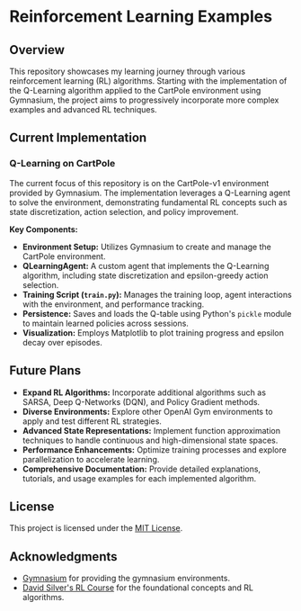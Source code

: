 # Reinforcement Learning Examples

## Overview

This repository showcases my learning journey through various reinforcement learning (RL) algorithms. Starting with the implementation of the Q-Learning algorithm applied to the CartPole environment using Gymnasium, the project aims to progressively incorporate more complex examples and advanced RL techniques.

## Current Implementation

### Q-Learning on CartPole

The current focus of this repository is on the CartPole-v1 environment provided by Gymnasium. The implementation leverages a Q-Learning agent to solve the environment, demonstrating fundamental RL concepts such as state discretization, action selection, and policy improvement.

**Key Components:**

- **Environment Setup:** Utilizes Gymnasium to create and manage the CartPole environment.
- **QLearningAgent:** A custom agent that implements the Q-Learning algorithm, including state discretization and epsilon-greedy action selection.
- **Training Script (`train.py`):** Manages the training loop, agent interactions with the environment, and performance tracking.
- **Persistence:** Saves and loads the Q-table using Python's `pickle` module to maintain learned policies across sessions.
- **Visualization:** Employs Matplotlib to plot training progress and epsilon decay over episodes.


## Future Plans

- **Expand RL Algorithms:** Incorporate additional algorithms such as SARSA, Deep Q-Networks (DQN), and Policy Gradient methods.
- **Diverse Environments:** Explore other OpenAI Gym environments to apply and test different RL strategies.
- **Advanced State Representations:** Implement function approximation techniques to handle continuous and high-dimensional state spaces.
- **Performance Enhancements:** Optimize training processes and explore parallelization to accelerate learning.
- **Comprehensive Documentation:** Provide detailed explanations, tutorials, and usage examples for each implemented algorithm.



## License

This project is licensed under the [MIT License](LICENSE).

## Acknowledgments

- [Gymnasium](https://gymnasium.farama.org/) for providing the gymnasium environments.
- [David Silver's RL Course](https://www.davidsilver.uk/teaching/) for the foundational concepts and RL algorithms.
